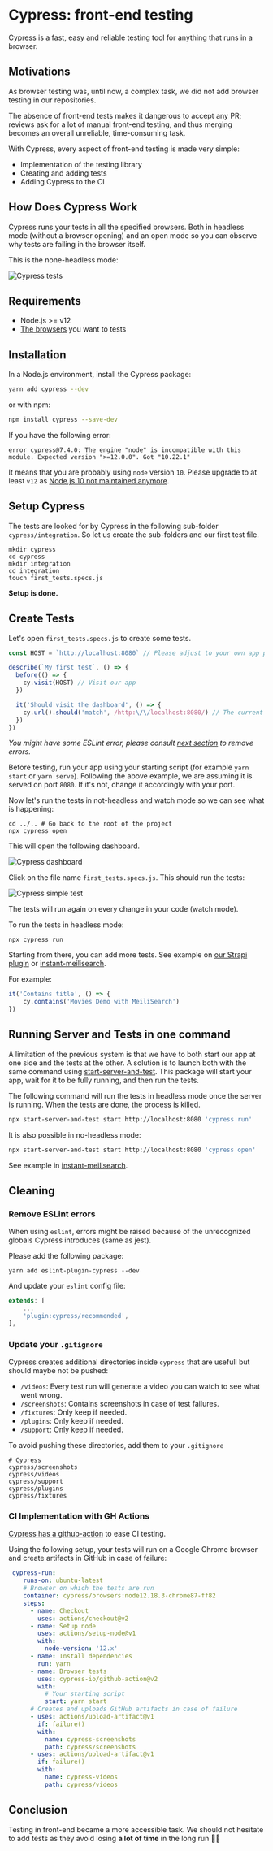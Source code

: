 # Cypress: front-end testing

[Cypress](https://www.cypress.io/) is a fast, easy and reliable testing tool for anything that runs in a browser.

## Motivations

As browser testing was, until now, a complex task, we did not add browser testing in our repositories.

The absence of front-end tests makes it dangerous to accept any PR; reviews ask for a lot of manual front-end testing, and thus merging becomes an overall unreliable, time-consuming task.

With Cypress, every aspect of front-end testing is made very simple: 

- Implementation of the testing library
- Creating and adding tests
- Adding Cypress to the CI

## How Does Cypress Work

Cypress runs your tests in all the specified browsers. Both in headless mode (without a browser opening) and an open mode so you can observe why tests are failing in the browser itself.

This is the none-headless mode:

![Cypress tests](../assets/gifs/cypress.gif)

## Requirements

- Node.js >= v12
- [The browsers](https://docs.cypress.io/guides/guides/launching-browsers) you want to tests

## Installation

In a Node.js environment, install the Cypress package:

```bash
yarn add cypress --dev
```

or with npm:

```bash
npm install cypress --save-dev
```

If you have the following error:

```
error cypress@7.4.0: The engine "node" is incompatible with this module. Expected version ">=12.0.0". Got "10.22.1"
```

It means that you are probably using `node` version `10`. Please upgrade to at least `v12` as [Node.js 10 not maintained anymore](https://endoflife.date/nodejs).

## Setup Cypress

The tests are looked for by Cypress in the following sub-folder `cypress/integration`. So let us create the sub-folders and our first test file. 

```
mkdir cypress
cd cypress
mkdir integration
cd integration 
touch first_tests.specs.js
```

**Setup is done.**

## Create Tests 

Let's open `first_tests.specs.js` to create some tests.

```js
const HOST = `http://localhost:8080` // Please adjust to your own app port

describe(`My first test`, () => {
  before(() => {
    cy.visit(HOST) // Visit our app
  })

  it('Should visit the dashboard', () => {
    cy.url().should('match', /http:\/\/localhost:8080/) // The current host URL
  })
})
```

_You might have some ESLint error, please consult [next section](#cleaning) to remove errors._

Before testing, run your app using your starting script (for example `yarn start` or `yarn serve`). Following the above example, we are assuming it is served on port `8080`. If it's not, change it accordingly with your port.

Now let's run the tests in not-headless and watch mode so we can see what is happening: 

```
cd ../.. # Go back to the root of the project
npx cypress open
```

This will open the following dashboard.

![Cypress dashboard](../assets/screenshots/dashboard.png)

Click on the file name `first_tests.specs.js`. This should run the tests: 

![Cypress simple test](../assets/gifs/simple_test.gif)

The tests will run again on every change in your code (watch mode).

To run the tests in headless mode: 
```
npx cypress run
```

Starting from there, you can add more tests. See example on [our Strapi plugin](https://github.com/meilisearch/strapi-plugin-meilisearch/blob/main/cypress/integration/ui_spec.js) or [instant-meilisearch](https://github.com/meilisearch/instant-meilisearch/blob/main/cypress/integration/react.spec.js).

For example: 
```js
it('Contains title', () => {
    cy.contains('Movies Demo with MeiliSearch')
})
```

## Running Server and Tests in one command

A limitation of the previous system is that we have to both start our app at one side and the tests at the other. 
A solution is to launch both with the same command using [start-server-and-test](https://www.npmjs.com/package/start-server-and-test).
This package will start your app, wait for it to be fully running, and then run the tests. 

The following command will run the tests in headless mode once the server is running. When the tests are done, the process is killed. 

```bash
npx start-server-and-test start http://localhost:8080 'cypress run'
```

It is also possible in no-headless mode:

```bash
npx start-server-and-test start http://localhost:8080 'cypress open'
```

See example in [instant-meilisearch](https://github.com/meilisearch/instant-meilisearch/blob/main/scripts/e2e.sh).

## Cleaning

### Remove ESLint errors

When using `eslint`, errors might be raised because of the unrecognized globals Cypress introduces (same as jest).

Please add the following package:

```
yarn add eslint-plugin-cypress --dev
```

And update your `eslint` config file:

```js
extends: [
    ...
    'plugin:cypress/recommended',
],
```

### Update your `.gitignore`

Cypress creates additional directories inside `cypress` that are usefull but should maybe not be pushed: 

- `/videos`: Every test run will generate a video you can watch to see what went wrong.
- `/screenshots`: Contains screenshots in case of test failures.
- `/fixtures`: Only keep if needed.
- `/plugins`: Only keep if needed.
- `/support`: Only keep if needed.

To avoid pushing these directories, add them to your `.gitignore`

```
# Cypress
cypress/screenshots
cypress/videos
cypress/support
cypress/plugins
cypress/fixtures
```

### CI Implementation with GH Actions

[Cypress has a github-action](https://github.com/cypress-io/github-action) to ease CI testing. 

Using the following setup, your tests will run on a Google Chrome browser and create artifacts in GitHub in case of failure:
```yml
 cypress-run:
    runs-on: ubuntu-latest
    # Browser on which the tests are run
    container: cypress/browsers:node12.18.3-chrome87-ff82
    steps:
      - name: Checkout
        uses: actions/checkout@v2
      - name: Setup node
        uses: actions/setup-node@v1
        with:
          node-version: '12.x'
      - name: Install dependencies
        run: yarn
      - name: Browser tests
        uses: cypress-io/github-action@v2
        with:
          # Your starting script
          start: yarn start
      # Creates and uploads GitHub artifacts in case of failure
      - uses: actions/upload-artifact@v1
        if: failure()
        with:
          name: cypress-screenshots
          path: cypress/screenshots
      - uses: actions/upload-artifact@v1
        if: failure()
        with:
          name: cypress-videos
          path: cypress/videos
```

## Conclusion

Testing in front-end became a more accessible task. We should not hesitate to add tests as they avoid losing **a lot of time** in the long run 🏃‍♀️
